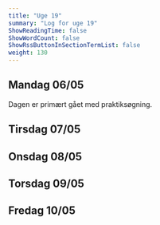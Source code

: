 ```yaml
---
title: "Uge 19"
summary: "Log for uge 19"
ShowReadingTime: false
ShowWordCount: false
ShowRssButtonInSectionTermList: false
weight: 130
---
```


## Mandag 06/05

Dagen er primært gået med praktiksøgning.

## Tirsdag 07/05


## Onsdag 08/05


## Torsdag 09/05


## Fredag 10/05

